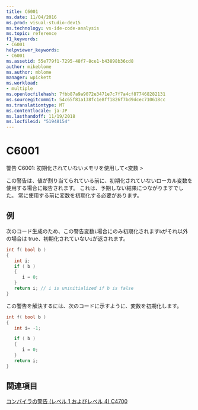 ```yaml
---
title: C6001
ms.date: 11/04/2016
ms.prod: visual-studio-dev15
ms.technology: vs-ide-code-analysis
ms.topic: reference
f1_keywords:
- C6001
helpviewer_keywords:
- C6001
ms.assetid: 55e779f1-7295-48f7-8ce1-b43898b36cd8
author: mikeblome
ms.author: mblome
manager: wpickett
ms.workload:
- multiple
ms.openlocfilehash: 7fbb87a9a9072e3471e7c7f7a4cf877468282131
ms.sourcegitcommit: 54c65f81a138fc1e8ff1826f7bd9dcec710618cc
ms.translationtype: MT
ms.contentlocale: ja-JP
ms.lasthandoff: 11/19/2018
ms.locfileid: "51948154"
---
```

# <a name="c6001"></a>C6001
警告 C6001: 初期化されていないメモリを使用して\<変数 >

 この警告は、値が割り当てられている前に、初期化されていないローカル変数を使用する場合に報告されます。 これは、予期しない結果につながりますでした。 常に使用する前に変数を初期化する必要があります。

## <a name="example"></a>例
 次のコード生成のため、この警告変数`i`場合にのみ初期化されます`b`がそれ以外の場合は true、初期化されていない`i`が返されます。

```cpp
int f( bool b )
{
   int i;
   if ( b )
   {
      i = 0;
   }
   return i; // i is uninitialized if b is false
}
```

 この警告を解決するには、次のコードに示すように、変数を初期化します。

```cpp
int f( bool b )
{
   int i= -1;

   if ( b )
   {
      i = 0;
   }
   return i;
}
```

## <a name="see-also"></a>関連項目
 [コンパイラの警告 (レベル 1 およびレベル 4) C4700](/cpp/error-messages/compiler-warnings/compiler-warning-level-1-and-level-4-c4700)